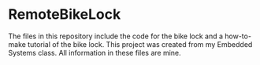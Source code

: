 # RemoteBikeLock
The files in this repository include the code for the bike lock and a how-to-make tutorial of the bike lock.
This project was created from my Embedded Systems class. All information in these files are mine.
